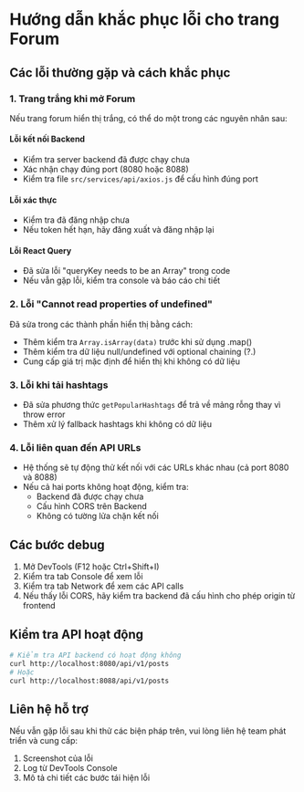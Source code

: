 # Hướng dẫn khắc phục lỗi cho trang Forum

## Các lỗi thường gặp và cách khắc phục

### 1. Trang trắng khi mở Forum

Nếu trang forum hiển thị trắng, có thể do một trong các nguyên nhân sau:

#### Lỗi kết nối Backend
- Kiểm tra server backend đã được chạy chưa
- Xác nhận chạy đúng port (8080 hoặc 8088)
- Kiểm tra file `src/services/api/axios.js` để cấu hình đúng port

#### Lỗi xác thực
- Kiểm tra đã đăng nhập chưa
- Nếu token hết hạn, hãy đăng xuất và đăng nhập lại

#### Lỗi React Query
- Đã sửa lỗi "queryKey needs to be an Array" trong code
- Nếu vẫn gặp lỗi, kiểm tra console và báo cáo chi tiết

### 2. Lỗi "Cannot read properties of undefined"

Đã sửa trong các thành phần hiển thị bằng cách:
- Thêm kiểm tra `Array.isArray(data)` trước khi sử dụng .map()
- Thêm kiểm tra dữ liệu null/undefined với optional chaining (?.)
- Cung cấp giá trị mặc định để hiển thị khi không có dữ liệu

### 3. Lỗi khi tải hashtags

- Đã sửa phương thức `getPopularHashtags` để trả về mảng rỗng thay vì throw error
- Thêm xử lý fallback hashtags khi không có dữ liệu

### 4. Lỗi liên quan đến API URLs

- Hệ thống sẽ tự động thử kết nối với các URLs khác nhau (cả port 8080 và 8088)
- Nếu cả hai ports không hoạt động, kiểm tra:
  - Backend đã được chạy chưa
  - Cấu hình CORS trên Backend
  - Không có tường lửa chặn kết nối

## Các bước debug

1. Mở DevTools (F12 hoặc Ctrl+Shift+I)
2. Kiểm tra tab Console để xem lỗi
3. Kiểm tra tab Network để xem các API calls
4. Nếu thấy lỗi CORS, hãy kiểm tra backend đã cấu hình cho phép origin từ frontend

## Kiểm tra API hoạt động

```bash
# Kiểm tra API backend có hoạt động không
curl http://localhost:8080/api/v1/posts
# Hoặc
curl http://localhost:8088/api/v1/posts
```

## Liên hệ hỗ trợ

Nếu vẫn gặp lỗi sau khi thử các biện pháp trên, vui lòng liên hệ team phát triển và cung cấp:
1. Screenshot của lỗi
2. Log từ DevTools Console
3. Mô tả chi tiết các bước tái hiện lỗi 